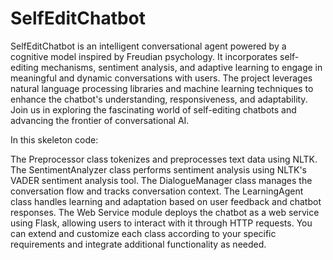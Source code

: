 # SelfEditChatbot
 SelfEditChatbot is an intelligent conversational agent powered by a cognitive model inspired by Freudian psychology. It incorporates self-editing mechanisms, sentiment analysis, and adaptive learning to engage in meaningful and dynamic conversations with users. The project leverages natural language processing libraries and machine learning techniques to enhance the chatbot's understanding, responsiveness, and adaptability. Join us in exploring the fascinating world of self-editing chatbots and advancing the frontier of conversational AI.    


In this skeleton code:

The Preprocessor class tokenizes and preprocesses text data using NLTK.
The SentimentAnalyzer class performs sentiment analysis using NLTK's VADER sentiment analysis tool.
The DialogueManager class manages the conversation flow and tracks conversation context.
The LearningAgent class handles learning and adaptation based on user feedback and chatbot responses.
The Web Service module deploys the chatbot as a web service using Flask, allowing users to interact with it through HTTP requests.
You can extend and customize each class according to your specific requirements and integrate additional functionality as needed.